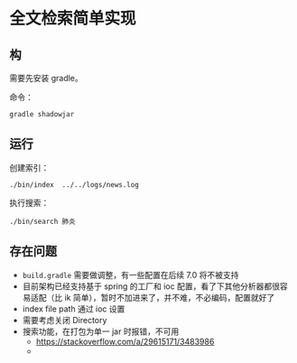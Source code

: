 # 全文检索简单实现

## 构
需要先安装 gradle。

命令：

```$xslt
gradle shadowjar
```

## 运行

创建索引：

```shell script
./bin/index  ../../logs/news.log
```

执行搜索：

```shell script
./bin/search 肺炎
```

## 存在问题

- `build.gradle` 需要做调整，有一些配置在后续 7.0 将不被支持
- 目前架构已经支持基于 spring 的工厂和 ioc 配置，看了下其他分析器都很容易适配（比 ik 简单），暂时不加进来了，并不难，不必编码，配置就好了
- index file path 通过 ioc 设置
- 需要考虑关闭 Directory
- 搜索功能，在打包为单一 jar 时报错，不可用
    - https://stackoverflow.com/a/29615171/3483986
    - 